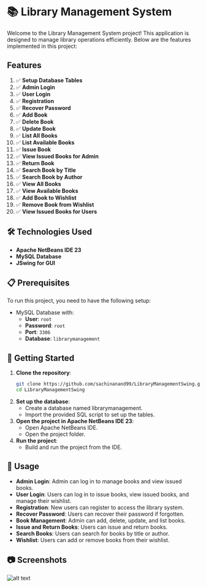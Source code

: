 # 📚 Library Management System

Welcome to the Library Management System project! This application is designed to manage library operations efficiently. Below are the features implemented in this project:

## Features

1. ✅ **Setup Database Tables**
2. ✅ **Admin Login**
3. ✅ **User Login**
4. ✅ **Registration**
5. ✅ **Recover Password**
6. ✅ **Add Book**
7. ✅ **Delete Book**
8. ✅ **Update Book**
9. ✅ **List All Books**
10. ✅ **List Available Books**
11. ✅ **Issue Book**
12. ✅ **View Issued Books for Admin**
13. ✅ **Return Book**
14. ✅ **Search Book by Title**
15. ✅ **Search Book by Author**
16. ✅ **View All Books**
17. ✅ **View Available Books**
18. ✅ **Add Book to Wishlist**
19. ✅ **Remove Book from Wishlist**
20. ✅ **View Issued Books for Users**

## 🛠️ Technologies Used

- **Apache NetBeans IDE 23**
- **MySQL Database**
- **JSwing for GUI**

## 📋 Prerequisites

To run this project, you need to have the following setup:

- MySQL Database with:
  - **User**: `root`
  - **Password**: `root`
  - **Port**: `3306`
  - **Database**: `librarymanagement`

## 🚀 Getting Started

1. **Clone the repository**:
   ```bash
   git clone https://github.com/sachinanand99/LibraryManagementSwing.git
   cd LibraryManagementSwing
2. **Set up the database**:
    - Create a database named librarymanagement.
    - Import the provided SQL script to set up the tables.
3. **Open the project in Apache NetBeans IDE 23**:
    - Open Apache NetBeans IDE.
    - Open the project folder.
4. **Run the project**:
    - Build and run the project from the IDE.

## 📖 Usage

- **Admin Login**: Admin can log in to manage books and view issued books.
- **User Login**: Users can log in to issue books, view issued books, and manage their wishlist.
- **Registration**: New users can register to access the library system.
- **Recover Password**: Users can recover their password if forgotten.
- **Book Management**: Admin can add, delete, update, and list books.
- **Issue and Return Books**: Users can issue and return books.
- **Search Books**: Users can search for books by title or author.
- **Wishlist**: Users can add or remove books from their wishlist.

## 📷 Screenshots
![alt text](image.png)
